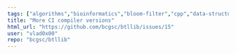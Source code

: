 ```yaml
---
tags: ["algorithms","bioinformatics","bloom-filter","cpp","data-structures","enhancement","genome","library","python"]
title: "More CI compiler versions"
html_url: "https://github.com/bcgsc/btllib/issues/15"
user: "vlad0x00"
repo: "bcgsc/btllib"
---
```


